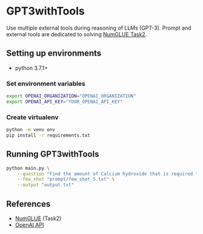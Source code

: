# GPT3withTools
Use multiple external tools during reasoning of LLMs (GPT-3).
Prompt and external tools are dedicated to solving [NumGLUE Task2](https://github.com/allenai/numglue).

## Setting up environments
- python 3.7.1+

### Set environment variables

```bash
export OPENAI_ORGANIZATION="OPENAI_ORGANIZATION"
export OPENAI_API_KEY="YOUR_OPENAI_API_KEY"
```

### Create virtualenv

```bash
python -m venv env
pip install -r requirements.txt
```

## Running GPT3withTools

```bash
python main.py \
    --question "Find the amount of Calcium hydroxide that is required to react with 2 moles of Carbon dioxide to form 2 moles of Calcium carbonate along with 2 moles of Water" \
    --few_shot "prompt/few_shot_5.txt" \
    --output "output.txt"
```

## References
- [NumGLUE](https://github.com/allenai/numglue) (Task2)
- [OpenAI API](https://platform.openai.com/docs/api-reference/introduction)
